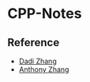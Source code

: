 # CPP-Notes
## Reference
- [Dadi Zhang](http://dzed.me/notes/2016/05/02/Cs-246.html)
- [Anthony Zhang](http://anthony-zhang.me/University-Notes/CS246/CS246.html)
